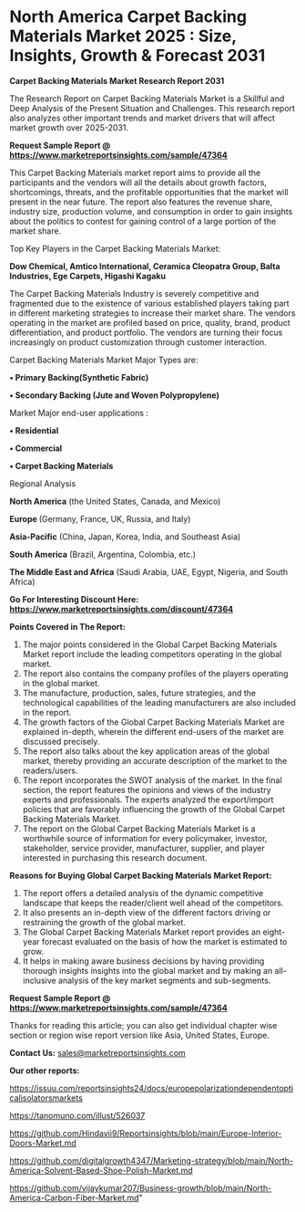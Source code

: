 # North America Carpet Backing Materials Market 2025 : Size, Insights, Growth & Forecast 2031

<strong>Carpet Backing Materials Market Research Report 2031</strong>

The Research Report on Carpet Backing Materials Market is a Skillful and Deep Analysis of the Present Situation and Challenges. This research report also analyzes other important trends and market drivers that will affect market growth over 2025-2031.

<strong>Request Sample Report @ <a href=https://www.marketreportsinsights.com/sample/47364>https://www.marketreportsinsights.com/sample/47364</a></strong>

This Carpet Backing Materials market report aims to provide all the participants and the vendors will all the details about growth factors, shortcomings, threats, and the profitable opportunities that the market will present in the near future. The report also features the revenue share, industry size, production volume, and consumption in order to gain insights about the politics to contest for gaining control of a large portion of the market share.

Top Key Players in the Carpet Backing Materials Market:

<strong>Dow Chemical, Amtico International, Ceramica Cleopatra Group, Balta Industries, Ege Carpets, Higashi Kagaku</strong>

The Carpet Backing Materials Industry is severely competitive and fragmented due to the existence of various established players taking part in different marketing strategies to increase their market share. The vendors operating in the market are profiled based on price, quality, brand, product differentiation, and product portfolio. The vendors are turning their focus increasingly on product customization through customer interaction.

Carpet Backing Materials Market Major Types are:

<strong>•  Primary Backing(Synthetic Fabric)

•  Secondary Backing (Jute and Woven Polypropylene)</strong>

Market Major end-user applications :

<strong>•  Residential

•  Commercial

•  Carpet Backing Materials</strong>

Regional Analysis

</u><strong><b>North America</b></strong> (the United States, Canada, and Mexico)

<strong><b>Europe </b></strong>(Germany, France, UK, Russia, and Italy)

<strong><b>Asia-Pacific</b></strong> (China, Japan, Korea, India, and Southeast Asia)

<strong><b>South America</b></strong> (Brazil, Argentina, Colombia, etc.)

<strong><b>The Middle East and Africa</b></strong> (Saudi Arabia, UAE, Egypt, Nigeria, and South Africa)

<strong>Go For Interesting Discount Here: <a href=https://www.marketreportsinsights.com/discount/47364>https://www.marketreportsinsights.com/discount/47364</a></strong>

<strong>Points Covered in The Report:</strong>
<ol>
  <li>The major points considered in the Global Carpet Backing Materials Market report include the leading competitors operating in the global market.</li>
  <li>The report also contains the company profiles of the players operating in the global market.</li>
  <li>The manufacture, production, sales, future strategies, and the technological capabilities of the leading manufacturers are also included in the report.</li>
  <li>The growth factors of the Global Carpet Backing Materials Market are explained in-depth, wherein the different end-users of the market are discussed precisely.</li>
  <li>The report also talks about the key application areas of the global market, thereby providing an accurate description of the market to the readers/users.</li>
  <li>The report incorporates the SWOT analysis of the market. In the final section, the report features the opinions and views of the industry experts and professionals. The experts analyzed the export/import policies that are favorably influencing the growth of the Global Carpet Backing Materials Market.</li>
  <li>The report on the Global Carpet Backing Materials Market is a worthwhile source of information for every policymaker, investor, stakeholder, service provider, manufacturer, supplier, and player interested in purchasing this research document.</li>
</ol>
<strong>Reasons for Buying Global Carpet Backing Materials Market Report:</strong>

<ol>
  <li>The report offers a detailed analysis of the dynamic competitive landscape that keeps the reader/client well ahead of the competitors.</li>
  <li>It also presents an in-depth view of the different factors driving or restraining the growth of the global market.</li>
  <li>The Global Carpet Backing Materials Market report provides an eight-year forecast evaluated on the basis of how the market is estimated to grow.</li>
  <li>It helps in making aware business decisions by having providing thorough insights insights into the global market and by making an all-inclusive analysis of the key market segments and sub-segments.</li>
</ol>
<strong>Request Sample Report @ <a href=https://www.marketreportsinsights.com/sample/47364>https://www.marketreportsinsights.com/sample/47364</a></strong>


Thanks for reading this article; you can also get individual chapter wise section or region wise report version like Asia, United States, Europe.

<strong>Contact Us:</strong>
sales@marketreportsinsights.com

<strong>Our other reports:</strong>

<a href=https://issuu.com/reportsinsights24/docs/europepolarizationdependentopticalisolatorsmarkets>https://issuu.com/reportsinsights24/docs/europepolarizationdependentopticalisolatorsmarkets</a>

<a href=https://tanomuno.com/illust/526037>https://tanomuno.com/illust/526037</a>

<a href=https://github.com/Hindavii9/Reportsinsights/blob/main/Europe-Interior-Doors-Market.md>https://github.com/Hindavii9/Reportsinsights/blob/main/Europe-Interior-Doors-Market.md</a>

<a href=https://github.com/digitalgrowth4347/Marketing-strategy/blob/main/North-America-Solvent-Based-Shoe-Polish-Market.md>https://github.com/digitalgrowth4347/Marketing-strategy/blob/main/North-America-Solvent-Based-Shoe-Polish-Market.md</a>

<a href=https://github.com/vijaykumar207/Business-growth/blob/main/North-America-Carbon-Fiber-Market.md>https://github.com/vijaykumar207/Business-growth/blob/main/North-America-Carbon-Fiber-Market.md</a>"
